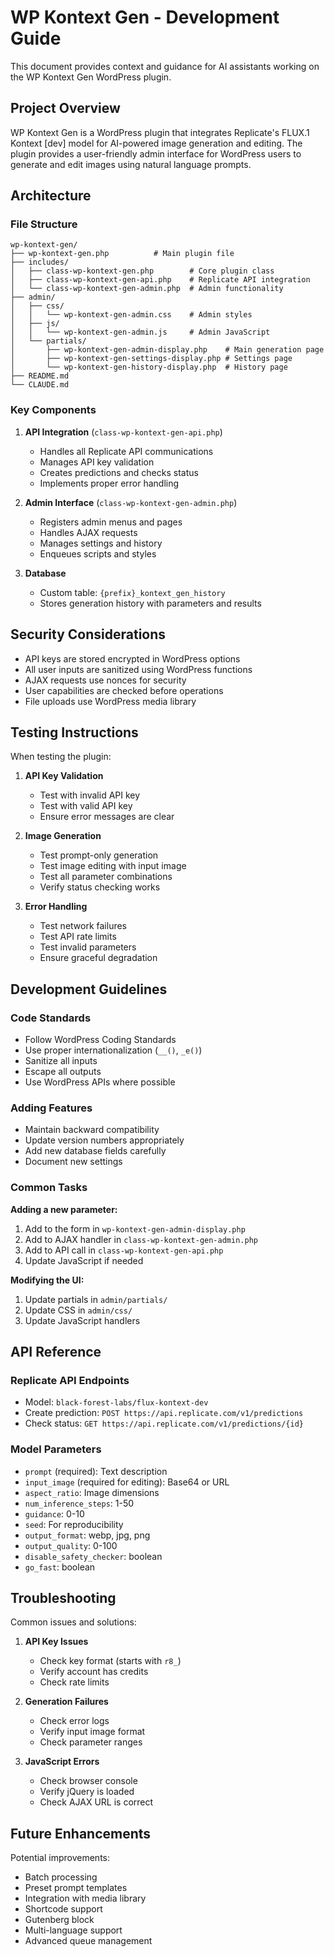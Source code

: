 # WP Kontext Gen - Development Guide

This document provides context and guidance for AI assistants working on the WP Kontext Gen WordPress plugin.

## Project Overview

WP Kontext Gen is a WordPress plugin that integrates Replicate's FLUX.1 Kontext [dev] model for AI-powered image generation and editing. The plugin provides a user-friendly admin interface for WordPress users to generate and edit images using natural language prompts.

## Architecture

### File Structure
```
wp-kontext-gen/
├── wp-kontext-gen.php          # Main plugin file
├── includes/
│   ├── class-wp-kontext-gen.php        # Core plugin class
│   ├── class-wp-kontext-gen-api.php    # Replicate API integration
│   └── class-wp-kontext-gen-admin.php  # Admin functionality
├── admin/
│   ├── css/
│   │   └── wp-kontext-gen-admin.css    # Admin styles
│   ├── js/
│   │   └── wp-kontext-gen-admin.js     # Admin JavaScript
│   └── partials/
│       ├── wp-kontext-gen-admin-display.php    # Main generation page
│       ├── wp-kontext-gen-settings-display.php # Settings page
│       └── wp-kontext-gen-history-display.php  # History page
├── README.md
└── CLAUDE.md
```

### Key Components

1. **API Integration** (`class-wp-kontext-gen-api.php`)
   - Handles all Replicate API communications
   - Manages API key validation
   - Creates predictions and checks status
   - Implements proper error handling

2. **Admin Interface** (`class-wp-kontext-gen-admin.php`)
   - Registers admin menus and pages
   - Handles AJAX requests
   - Manages settings and history
   - Enqueues scripts and styles

3. **Database**
   - Custom table: `{prefix}_kontext_gen_history`
   - Stores generation history with parameters and results

## Security Considerations

- API keys are stored encrypted in WordPress options
- All user inputs are sanitized using WordPress functions
- AJAX requests use nonces for security
- User capabilities are checked before operations
- File uploads use WordPress media library

## Testing Instructions

When testing the plugin:

1. **API Key Validation**
   - Test with invalid API key
   - Test with valid API key
   - Ensure error messages are clear

2. **Image Generation**
   - Test prompt-only generation
   - Test image editing with input image
   - Test all parameter combinations
   - Verify status checking works

3. **Error Handling**
   - Test network failures
   - Test API rate limits
   - Test invalid parameters
   - Ensure graceful degradation

## Development Guidelines

### Code Standards
- Follow WordPress Coding Standards
- Use proper internationalization (`__()`, `_e()`)
- Sanitize all inputs
- Escape all outputs
- Use WordPress APIs where possible

### Adding Features
- Maintain backward compatibility
- Update version numbers appropriately
- Add new database fields carefully
- Document new settings

### Common Tasks

**Adding a new parameter:**
1. Add to the form in `wp-kontext-gen-admin-display.php`
2. Add to AJAX handler in `class-wp-kontext-gen-admin.php`
3. Add to API call in `class-wp-kontext-gen-api.php`
4. Update JavaScript if needed

**Modifying the UI:**
1. Update partials in `admin/partials/`
2. Update CSS in `admin/css/`
3. Update JavaScript handlers

## API Reference

### Replicate API Endpoints
- Model: `black-forest-labs/flux-kontext-dev`
- Create prediction: `POST https://api.replicate.com/v1/predictions`
- Check status: `GET https://api.replicate.com/v1/predictions/{id}`

### Model Parameters
- `prompt` (required): Text description
- `input_image` (required for editing): Base64 or URL
- `aspect_ratio`: Image dimensions
- `num_inference_steps`: 1-50
- `guidance`: 0-10
- `seed`: For reproducibility
- `output_format`: webp, jpg, png
- `output_quality`: 0-100
- `disable_safety_checker`: boolean
- `go_fast`: boolean

## Troubleshooting

Common issues and solutions:

1. **API Key Issues**
   - Check key format (starts with `r8_`)
   - Verify account has credits
   - Check rate limits

2. **Generation Failures**
   - Check error logs
   - Verify input image format
   - Check parameter ranges

3. **JavaScript Errors**
   - Check browser console
   - Verify jQuery is loaded
   - Check AJAX URL is correct

## Future Enhancements

Potential improvements:
- Batch processing
- Preset prompt templates
- Integration with media library
- Shortcode support
- Gutenberg block
- Multi-language support
- Advanced queue management